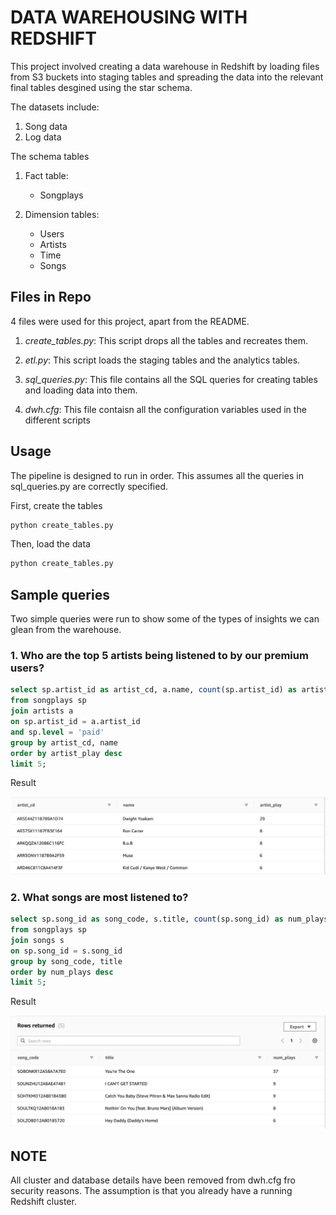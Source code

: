 # DATA WAREHOUSING WITH REDSHIFT

This project involved creating a data warehouse in Redshift by loading files from S3 buckets
into staging tables and spreading the data into the relevant final tables desgined using the 
star schema.

The datasets include:
1. Song data
2. Log data

The schema tables

1. Fact table: 
    - Songplays

2. Dimension tables:
    - Users
    - Artists
    - Time
    - Songs

## Files in Repo

4 files were used for this project, apart from the README.

1. *create_tables.py*: This script drops all the tables and recreates them.

2. *etl.py*: This script loads the staging tables and the analytics tables.

3. *sql_queries.py*: This file contains all the SQL queries for creating tables
    and loading data into them.
    
4. *dwh.cfg*: This file contaisn all the configuration variables used in the different scripts

## Usage

The pipeline is designed to run in order.
This assumes all the queries in sql_queries.py are correctly specified.

First, create the tables

```bash
python create_tables.py
```

Then, load the data

```bash
python create_tables.py
```

## Sample queries

Two simple queries were run to show some of the types of insights we can glean from the warehouse.

### 1. Who are the top 5 artists being listened to by our premium users?

```sql
select sp.artist_id as artist_cd, a.name, count(sp.artist_id) as artist_play
from songplays sp
join artists a
on sp.artist_id = a.artist_id
and sp.level = 'paid'
group by artist_cd, name
order by artist_play desc
limit 5;
```

Result

<img src='artist_query.png' alt='premium artists query result'>


### 2. What songs are most listened to?

```sql
select sp.song_id as song_code, s.title, count(sp.song_id) as num_plays
from songplays sp
join songs s
on sp.song_id = s.song_id
group by song_code, title
order by num_plays desc
limit 5;
```

Result

<img src='song_query.png' alt='most played songs query result'>


## NOTE
All cluster and database details have been removed from dwh.cfg fro security reasons.
The assumption is that you already have a running Redshift cluster.